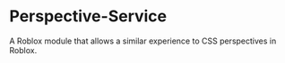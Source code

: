 # Perspective-Service
A Roblox module that allows a similar experience to CSS perspectives in Roblox.
